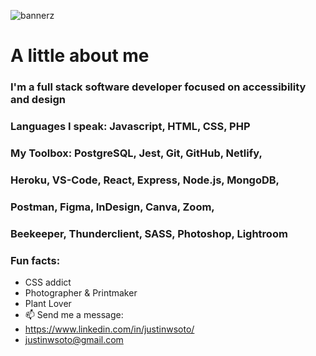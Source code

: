 
![bannerz](https://user-images.githubusercontent.com/83792867/152657549-3026875a-9089-41e3-b20f-f46d31047bd6.png)





# A little about me 
### I'm a full stack software developer focused on accessibility and design
### Languages I speak: Javascript, HTML, CSS, PHP
### My Toolbox: PostgreSQL, Jest, Git, GitHub, Netlify,
### Heroku, VS-Code, React, Express, Node.js, MongoDB, 
### Postman, Figma, InDesign, Canva, Zoom,
### Beekeeper, Thunderclient, SASS, Photoshop, Lightroom
### Fun facts:
- CSS addict 
- Photographer & Printmaker
- Plant Lover   
- 📫 Send me a message:
-  https://www.linkedin.com/in/justinwsoto/ 
-  justinwsoto@gmail.com

